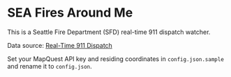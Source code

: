 # SEA Fires Around Me

This is a Seattle Fire Department (SFD) real-time 911 dispatch watcher.

Data source: [Real-Time 911 Dispatch](https://github.com/xyx0826/sea_fires_around_me)

Set your MapQuest API key and residing coordinates in `config.json.sample`
and rename it to `config.json`.
